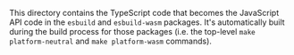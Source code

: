 This directory contains the TypeScript code that becomes the JavaScript API code in the `esbuild` and `esbuild-wasm` packages. It's automatically built during the build process for those packages (i.e. the top-level `make platform-neutral` and `make platform-wasm` commands).
